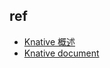 

## ref

+ [Knative 概述](https://www.servicemesher.com/getting-started-with-knative/knative-overview.html)
+ [Knative document](https://knative.dev/docs/serving/custom-metrics-api/)